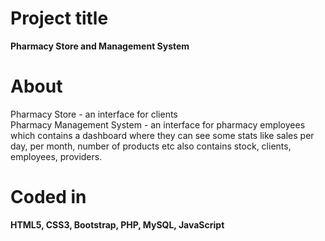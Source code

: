 # Project title

 **Pharmacy Store and Management System**
 
# About

Pharmacy Store - an interface for clients <br/>
Pharmacy Management System - an interface for pharmacy employees which contains a dashboard where they can see some stats like sales per day, per month, number of products etc also contains stock, clients, employees, providers.

# Coded in

**HTML5, CSS3, Bootstrap, PHP, MySQL, JavaScript**
